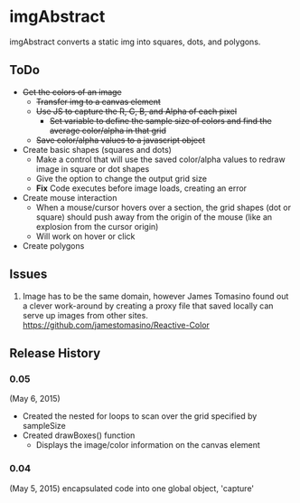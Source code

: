 # imgAbstract
imgAbstract converts a static img into squares, dots, and polygons.

## ToDo
* ~~Get the colors of an image~~
  * ~~Transfer img to a canvas element~~
  * ~~Use JS to capture the R, G, B, and Alpha of each pixel~~
    * ~~Set variable to define the sample size of colors and find the average color/alpha in that grid~~
  * ~~Save color/alpha values to a javascript object~~
* Create basic shapes (squares and dots)
  * Make a control that will use the saved color/alpha values to redraw image in square or dot shapes
  * Give the option to change the output grid size
  * **Fix** Code executes before image loads, creating an error
* Create mouse interaction
  * When a mouse/cursor hovers over a section, the grid shapes (dot or square) should push away from the origin of the mouse (like an explosion from the cursor origin)
  * Will work on hover or click
* Create polygons

## Issues

1. Image has to be the same domain, however James Tomasino found out a clever work-around by creating a proxy file that saved locally can serve up images from other sites. https://github.com/jamestomasino/Reactive-Color

## Release History

### 0.05
(May 6, 2015)
* Created the nested for loops to scan over the grid specified by sampleSize
* Created drawBoxes() function
	* Displays the image/color information on the canvas element

### 0.04
(May 5, 2015)
encapsulated code into one global object, 'capture'
